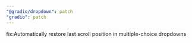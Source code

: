 ```yaml
---
"@gradio/dropdown": patch
"gradio": patch
---
```


fix:Automatically restore last scroll position in multiple-choice dropdowns
